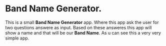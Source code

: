 # Band Name Generator.

This is a small **Band Name Generator** app. Where this app ask the user for two questions answere as input. Based on these answeres this app will show a name and that will be our **Band Name**. As u can see this a very very simple app.
